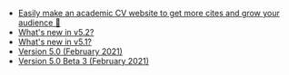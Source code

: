 <!--START_SECTION:news-->

- [Easily make an academic CV website to get more cites and grow your audience 🚀](https://hugoblox.com/blog/easily-make-academic-website/)
- [What&#39;s new in v5.2?](https://hugoblox.com/blog/whats-new-in-v5.2/)
- [What&#39;s new in v5.1?](https://hugoblox.com/blog/whats-new-in-v5.1/)
- [Version 5.0 (February 2021)](https://hugoblox.com/blog/version-5.0-february-2021/)
- [Version 5.0 Beta 3 (February 2021)](https://hugoblox.com/blog/version-5.0-beta-3-february-2021/)
<!--END_SECTION:news-->
